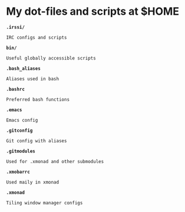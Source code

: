 My dot-files and scripts at $HOME
=================================

**`.irssi/`**

    IRC configs and scripts

**`bin/`**

    Useful globally accessible scripts

**`.bash_aliases`**

    Aliases used in bash

**`.bashrc`**

    Preferred bash functions

**`.emacs`**

    Emacs config

**`.gitconfig`**

    Git config with aliases

**`.gitmodules`**

    Used for .xmonad and other submodules

**`.xmobarrc`**

    Used maily in xmonad

**`.xmonad`**

    Tiling window manager configs